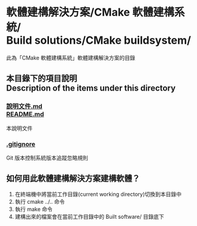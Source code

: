 # 軟體建構解決方案/CMake 軟體建構系統/<br />Build solutions/CMake buildsystem/
此為「CMake 軟體建構系統」軟體建構解決方案的目錄

## 本目錄下的項目說明<br />Description of the items under this directory
### [說明文件.md<br />README.md](README.md)
本說明文件

### [.gitignore](.gitignore)
Git 版本控制系統版本追蹤忽略規則

## 如何用此軟體建構解決方案建構軟體？
1. 在終端機中將當前工作目錄(current working directory)切換到本目錄中
2. 執行 cmake ../.. 命令
3. 執行 make 命令
4. 建構出來的檔案會在當前工作目錄中的 Built software/ 目錄底下
